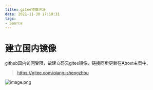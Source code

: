 ```yaml
---
title: gitee镜像地址
date: 2021-11-30 17:19:31
tags:
- Source
---
```

# 建立国内镜像
github国内访问受限，故建立码云gitee镜像，链接同步更新在About主页中。
>https://gitee.com/qiang-shengzhou

![image.png](https://i.loli.net/2021/11/30/vosDx4T93HMBajf.png)